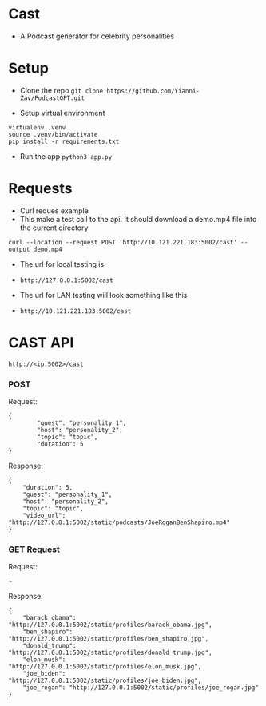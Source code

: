 # Cast

- A Podcast generator for celebrity personalities


# Setup

- Clone the repo
`git clone https://github.com/Yianni-Zav/PodcastGPT.git`

- Setup virtual environment
```
virtualenv .venv
source .venv/bin/activate
pip install -r requirements.txt
```

- Run the app
`python3 app.py`

# Requests

- Curl reques example
- This make a test call to the api. It should download a demo.mp4 file into the current directory
```
curl --location --request POST 'http://10.121.221.183:5002/cast' --output demo.mp4
```


- The url for local testing is 
- `http://127.0.0.1:5002/cast`

- The url for LAN testing will look something like this
- `http://10.121.221.183:5002/cast`

# CAST API

`http://<ip:5002>/cast`
### POST 

Request:
```
{
        "guest": "personality_1",
        "host": "personality_2",
        "topic": "topic",
        "duration": 5
}
```

Response:
```
{
    "duration": 5,
    "guest": "personality_1",
    "host": "personality_2",
    "topic": "topic",
    "video_url": "http://127.0.0.1:5002/static/podcasts/JoeRoganBenShapiro.mp4"
}
```



### GET Request

Request:
```
~
```
Response:
```
{
    "barack_obama": "http://127.0.0.1:5002/static/profiles/barack_obama.jpg",
    "ben_shapiro": "http://127.0.0.1:5002/static/profiles/ben_shapiro.jpg",
    "donald_trump": "http://127.0.0.1:5002/static/profiles/donald_trump.jpg",
    "elon_musk": "http://127.0.0.1:5002/static/profiles/elon_musk.jpg",
    "joe_biden": "http://127.0.0.1:5002/static/profiles/joe_biden.jpg",
    "joe_rogan": "http://127.0.0.1:5002/static/profiles/joe_rogan.jpg"
}
```


